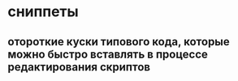 # сниппеты
## отороткие куски типового кода, которые можно быстро вставлять в процессе редактирования скриптов

